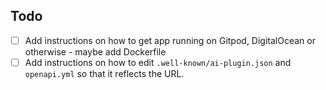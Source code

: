 ## Todo 

- [ ] Add instructions on how to get app running on Gitpod, DigitalOcean or otherwise - maybe add Dockerfile 
- [ ] Add instructions on how to edit `.well-known/ai-plugin.json` and `openapi.yml` so that it reflects the URL. 

